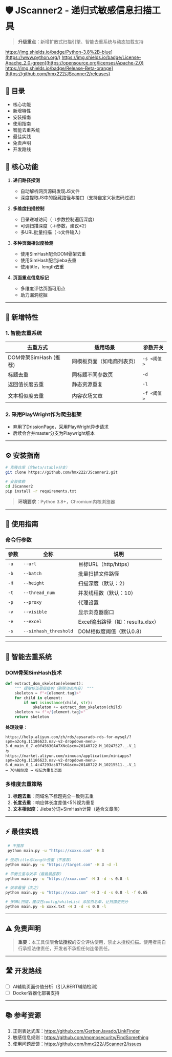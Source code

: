 # 🛡️ JScanner2 - 递归式敏感信息扫描工具

> **升级重点**：新增扩散式扫描引擎、智能去重系统与动态加载支持

https://img.shields.io/badge/Python-3.8%2B-blue](https://www.python.org/) https://img.shields.io/badge/License-Apache_2.0-green](https://opensource.org/licenses/Apache-2.0) https://img.shields.io/badge/Release-Beta-orange](https://github.com/hmx222/JScanner2/releases)

## 📜 目录
- 核心功能  
- 新增特性  
- 安装指南  
- 使用指南  
- 智能去重系统  
- 最佳实践  
- 免责声明  
- 开发路线



## 🌟 核心功能
1. **递归路径探测**  
   - 自动解析网页源码发现JS文件 
   - 深度提取JS中的隐藏路径与接口（支持自定义状态码过滤）

2. **多维度扫描控制**  

   - 目录递减访问（`-l`参数控制遍历深度）
   - 可调扫描深度（`-H`参数，建议≤2）
   - 多URL批量扫描（`-b`文件输入）

3. **多种页面相似度检测**  

   - 使用SimHash配合DOM骨架去重
   - 使用SimHash配合jieba去重
   - 使用title，length去重

4. **页面重点信息标记**

   - 多维度评估页面可用点
   - 助力漏洞挖掘

---

## 🚀 新增特性
### 1. 智能去重系统
| 去重方式                | 适用场景                          | 参数开关          |
|-------------------------|---------------------------------|-------------------|
| DOM骨架SimHash (推荐)   | 同模板页面（如电商列表页）        | `-s <阈值>`       |
| 标题去重                | 同标题不同参数页                  | `-d`              |
| 返回值长度去重          | 静态资源重复                      | `-l`              |
| 文本相似度去重          | 内容农场文章                      | `-f <阈值>`       |

### 2. 采用PlayWright作为爬虫框架

- 弃用了DrissionPage，采用PlayWright异步请求
- 后续会合并master分支为Playwright版本

---

## ⚙️ 安装指南
```bash
# 克隆仓库（含beta/stable分支）
git clone https://github.com/hmx222/JScanner2.git 

# 安装依赖
cd JScanner2
pip install -r requirements.txt
```

> **环境要求**：Python 3.8+，Chromium内核浏览器

---

## 🔧 使用指南
### 命令行参数
| 参数 | 全称                  | 说明                                 |
|------|-----------------------|--------------------------------------|
| `-u` | `--url`               | 目标URL（http/https）               |
| `-b` | `--batch`             | 批量扫描文件路径                    |
| `-H` | `--height`            | 扫描深度（默认：2）                 |
| `-t` | `--thread_num`        | 并发线程数（默认：10）              |
| `-p` | `--proxy`             | 代理设置                            |
| `-v` | `--visible`           | 显示浏览器窗口                      |
| `-e` | `--excel`             | Excel输出路径（如：results.xlsx）   |
| `-s` | `--simhash_threshold` | DOM相似度阈值（默认0.8）           |


---

## 🧠 智能去重系统
### DOM骨架SimHash技术
```python
def extract_dom_skeleton(element):
    """ 提取标签层级结构（剔除动态内容） """
    skeleton = f"<{element.tag}>"
    for child in element:
        if not isinstance(child, str): 
            skeleton += extract_dom_skeleton(child)
    skeleton += f"</{element.tag}>"
    return skeleton
```
**处理效果**：  
```
https://help.aliyun.com/zh/rds/apsaradb-rds-for-mysql/?spm=a2c4g.11186623.nav-v2-dropdown-menu-3.d_main_0_7.e0f45630AW7XNc&scm=20140722.M_10247527._.V_1
与
https://market.aliyun.com/xinxuan/application/miniapps?spm=a2c4g.11186623.nav-v2-dropdown-menu-6.d_main_0_1.4c47293as877sK&scm=20140722.M_10215511._.V_1
→ 76%相似度 → 标记为重复页面 
```


### 多维度去重策略
1. **标题去重**：同域名下标题完全一致则去重
2. **长度去重**：响应体长度差值<5%视为重复
3. **文本相似度**：Jieba分词+SimHash计算（适合文章类）

---

## ⚡ 最佳实践

   ```bash
    # 不推荐
    python main.py -u "https://xxxxx.com" -H 3
   ```
   ```bash
   # 使用title与length去重（不推荐）
   python main.py -u "https://target.com" -H 3 -d -l
   ```
   ```bash
   # 平衡去重与效率（最最最推荐）
   python main.py -u "https://xxxx.com" -H 3 -d -s 0.8 -l
   ```
   ```bash
   # 效率最慢（次之）
   python main.py -u "https://xxxx.com" -H 3 -d -s 0.8 -l -f 0.65
   ```
   ```bash
   # 多URL扫描，建议在config/whiteList 添加白名单，让扫描更充分
   python main.py -b xxxx.txt -H 3 -d -s 0.8 -l
   ```

---

## ⚠️ 免责声明
> **重要**：本工具仅限**合法授权**的安全评估使用，禁止未授权扫描。使用者需自行承担法律责任，开发者不承担任何连带责任。

---

## 🛣️ 开发路线
- [ ] AI辅助页面价值分析（引入BERT辅助检测）
- [ ] Docker容器化部署支持 

---

## 📚 参考资源
1. 正则表达式库：https://github.com/GerbenJavado/LinkFinder 
2. 敏感信息规则：https://github.com/momosecurity/FindSomething
3. 使用问题反馈：https://github.com/hmx222/JScanner2/issues

---

